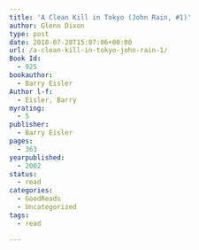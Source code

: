```yaml
---
title: 'A Clean Kill in Tokyo (John Rain, #1)'
author: Glenn Dixon
type: post
date: 2018-07-28T15:07:06+00:00
url: /a-clean-kill-in-tokyo-john-rain-1/
Book Id:
  - 925
bookauthor:
  - Barry Eisler
Author l-f:
  - Eisler, Barry
myrating:
  - 5
publisher:
  - Barry Eisler
pages:
  - 363
yearpublished:
  - 2002
status:
  - read
categories:
  - GoodReads
  - Uncategorized
tags:
  - read

---
```

